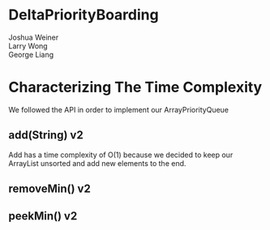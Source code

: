 # DeltaPriorityBoarding
Joshua Weiner
<br>
Larry Wong
<br>
George Liang
# Characterizing The Time Complexity
We followed the API in order to implement our ArrayPriorityQueue
## add(String) v2
Add has a time complexity of O(1) because we decided to keep our ArrayList unsorted and add new elements to the end.
## removeMin() v2

## peekMin() v2
